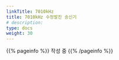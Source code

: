 ```yaml
---
linkTitle: 7010kHz
title: 7010kHz 수정발진 송신기
# description: 
type: docs
weight: 30
---
```


{{% pageinfo %}}
작성 중
{{% /pageinfo %}} 